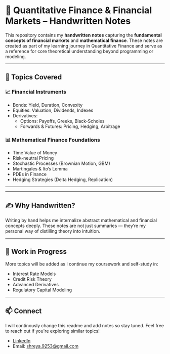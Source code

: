# 📘 Quantitative Finance & Financial Markets – Handwritten Notes

This repository contains my **handwritten notes** capturing the **fundamental concepts of financial markets** and **mathematical finance**. These notes are created as part of my learning journey in Quantitative Finance and serve as a reference for core theoretical understanding beyond programming or modeling.

---

## 🧠 Topics Covered

### 📈 Financial Instruments
- Bonds: Yield, Duration, Convexity
- Equities: Valuation, Dividends, Indexes
- Derivatives:
  - Options: Payoffs, Greeks, Black-Scholes
  - Forwards & Futures: Pricing, Hedging, Arbitrage

### 📊 Mathematical Finance Foundations
- Time Value of Money
- Risk-neutral Pricing
- Stochastic Processes (Brownian Motion, GBM)
- Martingales & Ito’s Lemma
- PDEs in Finance
- Hedging Strategies (Delta Hedging, Replication)

---



---

## ✍️ Why Handwritten?

Writing by hand helps me internalize abstract mathematical and financial concepts deeply. These notes are not just summaries — they’re my personal way of distilling theory into intuition.

---

## 🚀 Work in Progress

More topics will be added as I continue my coursework and self-study in:

- Interest Rate Models  
- Credit Risk Theory  
- Advanced Derivatives  
- Regulatory Capital Modeling

---

## 📫 Connect


I will continously change this readme and add notes so stay tuned. 
Feel free to reach out if you're exploring similar topics!

- [LinkedIn](https://www.linkedin.com/in/shreyabiswas)  
- Email: shreya.9253@gmail.com


